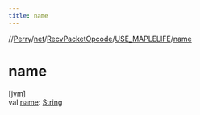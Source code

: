 ```yaml
---
title: name
---
```

//[Perry](../../../../index.html)/[net](../../index.html)/[RecvPacketOpcode](../index.html)/[USE_MAPLELIFE](index.html)/[name](name.html)



# name



[jvm]\
val [name](name.html): [String](https://kotlinlang.org/api/latest/jvm/stdlib/kotlin/-string/index.html)





